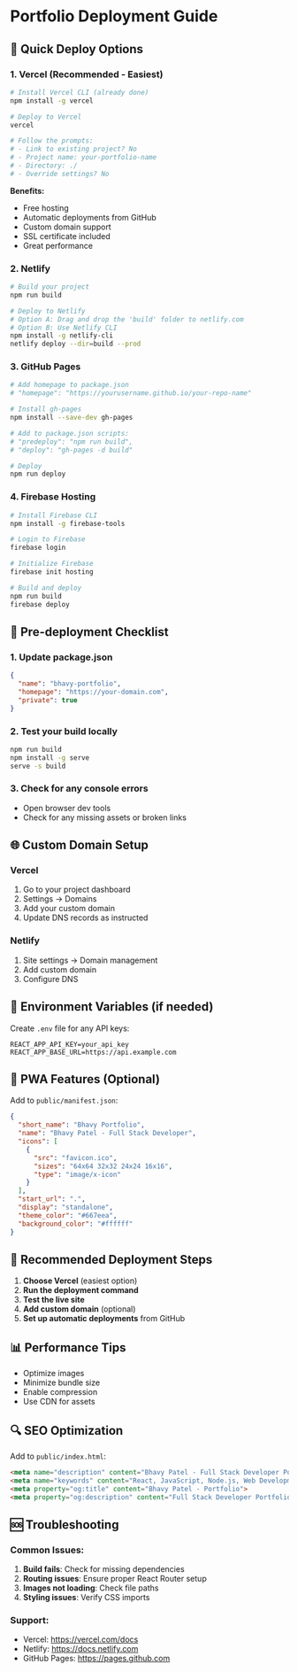 # Portfolio Deployment Guide

## 🚀 Quick Deploy Options

### 1. **Vercel (Recommended - Easiest)**
```bash
# Install Vercel CLI (already done)
npm install -g vercel

# Deploy to Vercel
vercel

# Follow the prompts:
# - Link to existing project? No
# - Project name: your-portfolio-name
# - Directory: ./
# - Override settings? No
```

**Benefits:**
- Free hosting
- Automatic deployments from GitHub
- Custom domain support
- SSL certificate included
- Great performance

### 2. **Netlify**
```bash
# Build your project
npm run build

# Deploy to Netlify
# Option A: Drag and drop the 'build' folder to netlify.com
# Option B: Use Netlify CLI
npm install -g netlify-cli
netlify deploy --dir=build --prod
```

### 3. **GitHub Pages**
```bash
# Add homepage to package.json
# "homepage": "https://yourusername.github.io/your-repo-name"

# Install gh-pages
npm install --save-dev gh-pages

# Add to package.json scripts:
# "predeploy": "npm run build",
# "deploy": "gh-pages -d build"

# Deploy
npm run deploy
```

### 4. **Firebase Hosting**
```bash
# Install Firebase CLI
npm install -g firebase-tools

# Login to Firebase
firebase login

# Initialize Firebase
firebase init hosting

# Build and deploy
npm run build
firebase deploy
```

## 📝 Pre-deployment Checklist

### 1. Update package.json
```json
{
  "name": "bhavy-portfolio",
  "homepage": "https://your-domain.com",
  "private": true
}
```

### 2. Test your build locally
```bash
npm run build
npm install -g serve
serve -s build
```

### 3. Check for any console errors
- Open browser dev tools
- Check for any missing assets or broken links

## 🌐 Custom Domain Setup

### Vercel
1. Go to your project dashboard
2. Settings → Domains
3. Add your custom domain
4. Update DNS records as instructed

### Netlify
1. Site settings → Domain management
2. Add custom domain
3. Configure DNS

## 🔧 Environment Variables (if needed)

Create `.env` file for any API keys:
```env
REACT_APP_API_KEY=your_api_key
REACT_APP_BASE_URL=https://api.example.com
```

## 📱 PWA Features (Optional)

Add to `public/manifest.json`:
```json
{
  "short_name": "Bhavy Portfolio",
  "name": "Bhavy Patel - Full Stack Developer",
  "icons": [
    {
      "src": "favicon.ico",
      "sizes": "64x64 32x32 24x24 16x16",
      "type": "image/x-icon"
    }
  ],
  "start_url": ".",
  "display": "standalone",
  "theme_color": "#667eea",
  "background_color": "#ffffff"
}
```

## 🚀 Recommended Deployment Steps

1. **Choose Vercel** (easiest option)
2. **Run the deployment command**
3. **Test the live site**
4. **Add custom domain** (optional)
5. **Set up automatic deployments** from GitHub

## 📊 Performance Tips

- Optimize images
- Minimize bundle size
- Enable compression
- Use CDN for assets

## 🔍 SEO Optimization

Add to `public/index.html`:
```html
<meta name="description" content="Bhavy Patel - Full Stack Developer Portfolio">
<meta name="keywords" content="React, JavaScript, Node.js, Web Development">
<meta property="og:title" content="Bhavy Patel - Portfolio">
<meta property="og:description" content="Full Stack Developer Portfolio">
```

## 🆘 Troubleshooting

### Common Issues:
1. **Build fails**: Check for missing dependencies
2. **Routing issues**: Ensure proper React Router setup
3. **Images not loading**: Check file paths
4. **Styling issues**: Verify CSS imports

### Support:
- Vercel: https://vercel.com/docs
- Netlify: https://docs.netlify.com
- GitHub Pages: https://pages.github.com 